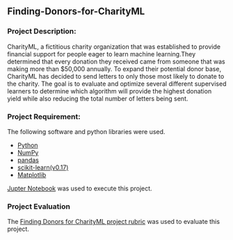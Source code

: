 ## Finding-Donors-for-CharityML

### Project Description:
CharityML, a fictitious charity organization that was established to provide financial support for people eager to learn machine learning.They determined that every donation they received came from someone that was making more than $50,000 annually. To expand their potential donor base, CharityML has decided to send letters to only those most likely to donate to the charity. The goal is to evaluate and optimize several different supervised learners to determine which algorithm will provide the highest donation yield while also reducing the total number of letters being sent.

### Project Requirement:
The following software and python libraries were used.
- [Python](https://www.python.org/downloads/release/python-364/)
- [NumPy](https://numpy.org/)
- [pandas](https://pandas.pydata.org/)
- [scikit-learn(v0.17)](https://scikit-learn.org/0.17/install.html)
- [Matplotlib](https://matplotlib.org/) </ol>

[Jupter Notebook](https://jupyter.readthedocs.io/en/latest/install.html) was used to execute this project. 

### Project Evaluation
The [Finding Donors for CharityML project rubric](https://review.udacity.com/#!/rubrics/406/view) was used to evaluate this project.

